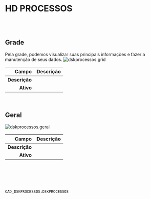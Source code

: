 # HD PROCESSOS
<br>
<br>

## Grade
Pela grade, podemos visualizar suas principais informações e fazer a manutenção de seus dados.
![dskprocessos.grid](https://raw.githubusercontent.com/netforcews/docs-erp/master/geral/imagens/dskprocessos.grid.png)

Campo | Descrição
--:|---
**Descrição** | 
**Ativo** | 
<br>

## Geral
![dskprocessos.geral](https://raw.githubusercontent.com/netforcews/docs-erp/master/geral/imagens/dskprocessos.geral.png)

Campo | Descrição
--:|---
**Descrição** | 
**Ativo** | 
<br>
<br>
<br>
<br>

```CAD_DSKPROCESSOS:DSKPROCESSOS```
